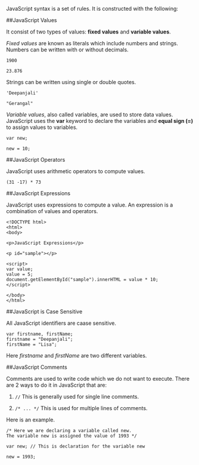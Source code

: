 JavaScript syntax is a set of rules. It is constructed with the following:

##JavaScript Values

It consist of two types of values: **fixed values** and **variable values**. 

*Fixed values* are known as literals which include numbers and strings. Numbers can be written with or without decimals. 

```
1900

23.876
```

Strings can be written using single or double quotes.

```
'Deepanjali'

"Gerangal"
```

*Variable values*, also called variables, are used to store data values. 
JavaScript uses the **var** keyword to declare the variables and **equal sign (=)** to assign values to variables.

```
var new;

new = 10;
```
##JavaScript Operators

JavaScript uses arithmetic operators to compute values.

```
(31 -17) * 73
```

##JavaScript Expressions

JavaScript uses expressions to compute a value. An expression is a combination of values and operators.

```
<!DOCTYPE html>
<html>
<body>

<p>JavaScript Expressions</p>

<p id="sample"></p>

<script>
var value;
value = 5;
document.getElementById("sample").innerHTML = value * 10;
</script>

</body>
</html>
```

##JavaScript is Case Sensitive

All JavaScript identifiers are caase sensitive.

```
var firstname, firstName;
firstname = "Deepanjali";
firstName = "Lisa";
```

Here *firstname* and *firstName* are two different variables.

##JavaScript Comments

Comments are used to write code which we do not want to execute. There are 2 ways to do it in JavaScript that are:

1. `//`
This is generally used for single line comments.

2. `/* ... */`
This is used for multiple lines of comments.

Here is an example.

```
/* Here we are declaring a variable called new.
The variable new is assigned the value of 1993 */

var new; // This is declaration for the variable new

new = 1993; 
```
